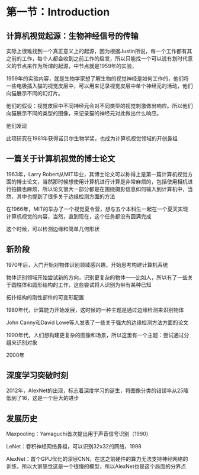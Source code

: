 # 第一节：Introduction

## 计算机视觉起源：生物神经信号的传输

实际上很难找到一个真正意义上的起源，因为根据Justin所说，每一个工作都有其之前的工作，每个人都会收到之前工作的启发，所以只能找一个可以说有划时代意义的节点来作为所谓的起源，中节点就是1959年的实验，

1959年的实验内容，就是生物学家想了解生物的视觉神经是如何工作的，他们将一些电极插入猫的视觉皮层中，可以用来记录视觉皮层中单个神经元的活动，他们向猫展示不同的幻灯片。

他们的假设：视觉皮层中不同神经元会对不同类型的视觉刺激做出响应。所以他们向猫展示不同的类型的图像，来记录猫的神经元对此做出什么响应。

他们发现

此项研究在1981年获得诺贝尔生物学奖，也成为计算机视觉领域的开创鼻祖

## 一篇关于计算机视觉的博士论文

1963年，Larry Robert从MIT毕业，其博士论文可以称得上是第一篇计算机视觉方面的博士论文，当然那时候想使用计算机进行计算是非常麻烦的，包括使用相机进行拍摄也麻烦，所以论文很大一部分都是在围绕摄影信息如何输入到计算机中，当然，其中也提到了很多关于边缘检测方面的方法

在1966年，MIT的举办了一个视觉夏令营，想与五个本科生一起在一个夏天实现计算机视觉的内容，当然，直到现在，这个任务都没有圆满完成

这个时候，可以检测边缘和简单几何形状

## 新阶段

1970年后，入门开始对物体识别领域感兴趣，开始思考构建计算机系统

物体识别领域开始尝试新的方向，识别更复杂的物体——比如人，所以有了一些关于圆柱体和圆形结构的工作，这些尝试将人识别为带有某种已知

拓扑结构的刚性部件的可变形配置

1980年代，计算能力开始发展，这时候的一种主题是通过边缘检测来识别物体

John Canny和David Lowe等人发表了一些关于强大的边缘检测方法方面的论文

1990年代，人们想构建更复杂的图像和场景，所以这里有一个主题：尝试通过分组来识别对象

2000年

## 深度学习突破时刻

2012年，AlexNet的出现，标志着深度学习的诞生，将图像分类的错误率从25降低到了16，这是一个巨大的进步

## 发展历史

Maxpooling：Yamaguchi首次提出用于声音信号识别（1990）

LeNet：卷积神经网络鼻祖，可以识别32x32的网络，1998

AlexNet：首个GPU优化的深层CNN，在这之前硬件的算力无法支持神经网络的训练，所以大家感觉这是一个很慢的模型，所以AlexNet也是这个局面的分界点